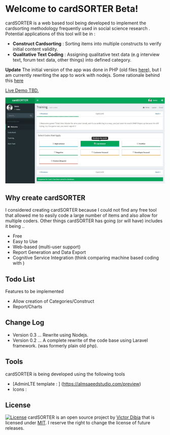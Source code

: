 
Welcome to cardSORTER Beta!
===================

cardSORTER is a web based tool being developed to implement the cardsorting methodology frequently used in social science research .  Potential applications of this tool will be in :

- **Construct Cardsorting** : Sorting items into multiple constructs to verify initial content validity.
- **Qualitative Text Coding** : Assigning qualitative text data (e.g interview text, forum text data, other things) into defined category.

**Update** The initial version of the app was done in PHP (old files [here](/old)), but I am currently rewriting the app to work with nodejs. Some rationale behind this [here](https://github.com/victordibia/cardsorter/issues/2)

[Live Demo TBD. ](#)

![enter image description here](https://github.com/chuvidi2003/cardsorter/blob/master/public/img/screen.jpg)

Why create cardSORTER
-------
I considered creating cardSORTER because I could not find any free tool that allowed me to easily code a large number of items and also allow for multiple coders. Other things cardSORTER has going (or will have) includes it being ..
- Free
- Easy to Use
- Web-based (multi-user support)
- Report Generation and Data Export
- Cognitive Service Integration (think comparing machine based coding with )



Todo List
---------

Features to be implemented

- Allow creation of Categories/Construct
- Report/Charts


Change Log
---------

- Version 0.3 ... Rewrite using Nodejs.
- Version 0.2 ... A complete rewrite of the code base using Laravel framework. (was formerly plain old php).



Tools
---------
cardSORTER is being developed using the following tools

- [AdminLTE template : ] (https://almsaeedstudio.com/preview)
- Icons :


License
-------
[![License](https://poser.pugx.org/laravel/framework/license.svg)](https://packagist.org/packages/laravel/framework)
cardSORTER is an open source project by [Victor Dibia](https://victordibia.com) that is licensed under [MIT](http://opensource.org/licenses/MIT). I reserve the right to change the license of future releases.
